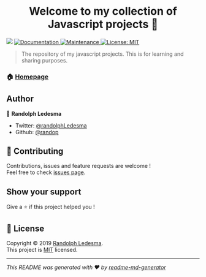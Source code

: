 <h1 align="center">Welcome to my collection of Javascript projects 👋</h1>
<p>
  <img src="https://img.shields.io/badge/version-1.0.0-blue.svg?cacheSeconds=2592000" />
  <a href="https://github.com/randop/javascript-projects#readme">
    <img alt="Documentation" src="https://img.shields.io/badge/documentation-yes-brightgreen.svg" target="_blank" />
  </a>
  <a href="https://github.com/randop/javascript-projects/graphs/commit-activity">
    <img alt="Maintenance" src="https://img.shields.io/badge/Maintained%3F-yes-green.svg" target="_blank" />
  </a>
  <a href="https://github.com/randop/javascript-projects/blob/master/LICENSE">
    <img alt="License: MIT" src="https://img.shields.io/badge/License-MIT-yellow.svg" target="_blank" />
  </a>
</p>

> The repository of my javascript projects. This is for learning and sharing purposes.

### 🏠 [Homepage](https://github.com/randop/javascript-projects#readme)

## Author

👤 **Randolph Ledesma**

* Twitter: [@randolphLedesma](https://twitter.com/randolphLedesma)
* Github: [@randop](https://github.com/randop)

## 🤝 Contributing

Contributions, issues and feature requests are welcome !<br />Feel free to check [issues page](https://github.com/randop/javascript-projects/issues).

## Show your support

Give a ⭐️ if this project helped you !

## 📝 License

Copyright © 2019 [Randolph Ledesma](https://github.com/randop).<br />
This project is [MIT](https://github.com/randop/javascript-projects/blob/master/LICENSE) licensed.

***
_This README was generated with ❤️ by [readme-md-generator](https://github.com/kefranabg/readme-md-generator)_